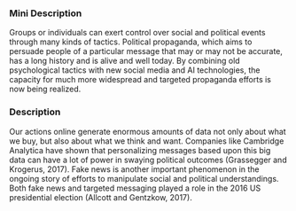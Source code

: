 ### Mini Description

Groups or individuals can exert control over social and political events through many kinds of tactics. Political propaganda, which aims to persuade people of a particular message that may or may not be accurate, has a long history and is alive and well today. By combining old psychological tactics with new social media and AI technologies, the capacity for much more widespread and targeted propaganda efforts is now being realized.

### Description

Our actions online generate enormous amounts of data not only about what we buy, but also about what we think and want. Companies like Cambridge Analytica have shown that personalizing messages based upon this big data can have a lot of power in swaying political outcomes (Grassegger and Krogerus, 2017). Fake news is another important phenomenon in the ongoing story of efforts to manipulate social and political understandings. Both fake news and targeted messaging played a role in the 2016 US presidential election (Allcott and Gentzkow, 2017).
